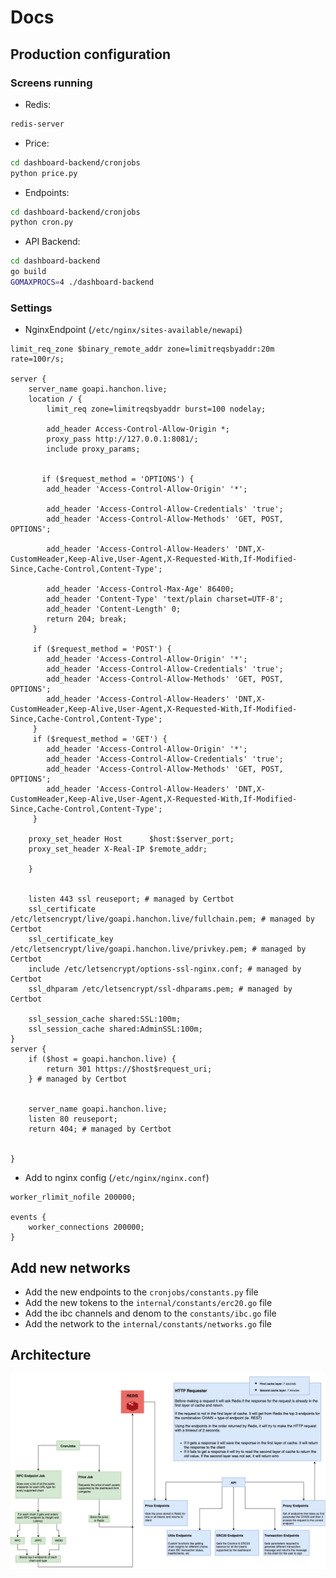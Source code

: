 # Docs

## Production configuration

### Screens running

- Redis:

```sh
redis-server
```

- Price:

```sh
cd dashboard-backend/cronjobs
python price.py
```

- Endpoints:

```sh
cd dashboard-backend/cronjobs
python cron.py
```

- API Backend:

```sh
cd dashboard-backend
go build
GOMAXPROCS=4 ./dashboard-backend
```

### Settings

- NginxEndpoint (`/etc/nginx/sites-available/newapi`)

```
limit_req_zone $binary_remote_addr zone=limitreqsbyaddr:20m rate=100r/s;

server {
    server_name goapi.hanchon.live;
    location / {
        limit_req zone=limitreqsbyaddr burst=100 nodelay;

        add_header Access-Control-Allow-Origin *;
        proxy_pass http://127.0.0.1:8081/;
        include proxy_params;


       if ($request_method = 'OPTIONS') {
        add_header 'Access-Control-Allow-Origin' '*';

        add_header 'Access-Control-Allow-Credentials' 'true';
        add_header 'Access-Control-Allow-Methods' 'GET, POST, OPTIONS';

        add_header 'Access-Control-Allow-Headers' 'DNT,X-CustomHeader,Keep-Alive,User-Agent,X-Requested-With,If-Modified-Since,Cache-Control,Content-Type';

        add_header 'Access-Control-Max-Age' 86400;
        add_header 'Content-Type' 'text/plain charset=UTF-8';
        add_header 'Content-Length' 0;
        return 204; break;
     }

     if ($request_method = 'POST') {
        add_header 'Access-Control-Allow-Origin' '*';
        add_header 'Access-Control-Allow-Credentials' 'true';
        add_header 'Access-Control-Allow-Methods' 'GET, POST, OPTIONS';
        add_header 'Access-Control-Allow-Headers' 'DNT,X-CustomHeader,Keep-Alive,User-Agent,X-Requested-With,If-Modified-Since,Cache-Control,Content-Type';
     }
     if ($request_method = 'GET') {
        add_header 'Access-Control-Allow-Origin' '*';
        add_header 'Access-Control-Allow-Credentials' 'true';
        add_header 'Access-Control-Allow-Methods' 'GET, POST, OPTIONS';
        add_header 'Access-Control-Allow-Headers' 'DNT,X-CustomHeader,Keep-Alive,User-Agent,X-Requested-With,If-Modified-Since,Cache-Control,Content-Type';
     }

    proxy_set_header Host      $host:$server_port;
    proxy_set_header X-Real-IP $remote_addr;

    }


    listen 443 ssl reuseport; # managed by Certbot
    ssl_certificate /etc/letsencrypt/live/goapi.hanchon.live/fullchain.pem; # managed by Certbot
    ssl_certificate_key /etc/letsencrypt/live/goapi.hanchon.live/privkey.pem; # managed by Certbot
    include /etc/letsencrypt/options-ssl-nginx.conf; # managed by Certbot
    ssl_dhparam /etc/letsencrypt/ssl-dhparams.pem; # managed by Certbot

    ssl_session_cache shared:SSL:100m;
    ssl_session_cache shared:AdminSSL:100m;
}
server {
    if ($host = goapi.hanchon.live) {
        return 301 https://$host$request_uri;
    } # managed by Certbot


    server_name goapi.hanchon.live;
    listen 80 reuseport;
    return 404; # managed by Certbot


}
```

- Add to nginx config (`/etc/nginx/nginx.conf`)

```
worker_rlimit_nofile 200000;

events {
	worker_connections 200000;
}
```

## Add new networks

- Add the new endpoints to the `cronjobs/constants.py` file
- Add the new tokens to the `internal/constants/erc20.go` file
- Add the ibc channels and denom to the `constants/ibc.go` file
- Add the network to the `internal/constants/networks.go` file

## Architecture

![diagram](./architecture.png)
